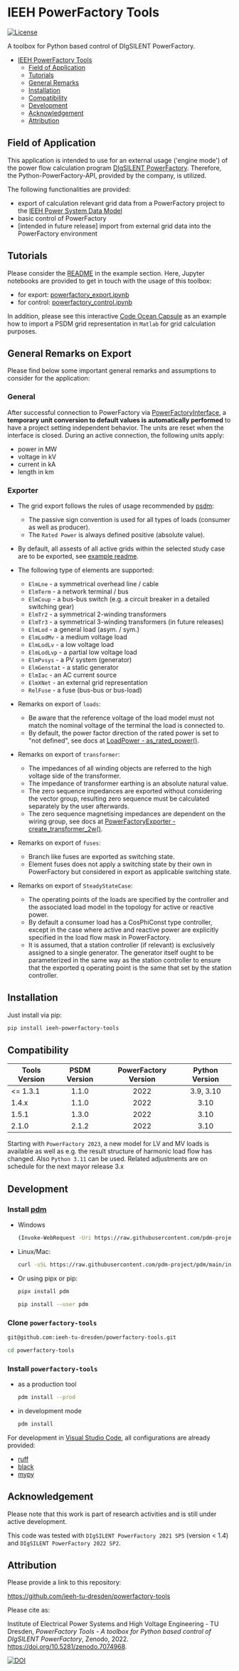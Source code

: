 # IEEH PowerFactory Tools

[![License](https://img.shields.io/badge/License-BSD%203--Clause-blue.svg)](https://opensource.org/licenses/BSD-3-Clause)

A toolbox for Python based control of DIgSILENT PowerFactory.

- [IEEH PowerFactory Tools](#ieeh-powerfactory-tools)
  - [Field of Application](#-field-of-application)
  - [Tutorials](#-tutorials)
  - [General Remarks](#-general-remarks)
  - [Installation](#-installation)
  - [Compatibility](#-compatibility)
  - [Development](#-development)
  - [Acknowledgement](#-acknowledgement)
  - [Attribution](#-attribution)

## <div id="application" /> Field of Application

This application is intended to use for an external usage ('engine mode') of the power flow calculation program [DIgSILENT PowerFactory](https://www.digsilent.de/de/powerfactory.html).
Therefore, the Python-PowerFactory-API, provided by the company, is utilized.

The following functionalities are provided:

- export of calculation relevant grid data from a PowerFactory project to the [IEEH Power System Data Model](https://github.com/ieeh-tu-dresden/power-system-data-model)
- basic control of PowerFactory
- [intended in future release] import from external grid data into the PowerFactory environment

## <div id="tutorials" /> Tutorials

Please consider the [README](./examples/README.md) in the example section. Here, Jupyter notebooks are provided to get in touch with the usage of this toolbox:

- for export: [powerfactory_export.ipynb](./examples/powerfactory_export.ipynb)
- for control: [powerfactory_control.ipynb](./examples/powerfactory_control.ipynb)

In addition, please see this interactive [Code Ocean Capsule](https://codeocean.com/capsule/4423034/tree/v1) as an example how to import a PSDM grid representation in `Matlab` for grid calculation purposes.

## <div id="remarks" /> General Remarks on Export

Please find below some important general remarks and assumptions to consider for the application:

### General

After successful connection to PowerFactory via [PowerFactoryInterface](./powerfactory_tools/interface.py), a **temporary unit conversion to default values is automatically performed** to have a project setting independent behavior. The units are reset when the interface is closed.
During an active connection, the following units apply:

- power in MW
- voltage in kV
- current in kA
- length in km  

### Exporter

- The grid export follows the rules of usage recommended by [psdm](https://github.com/ieeh-tu-dresden/power-system-data-model#-general-remarks):
  - The passive sign convention is used for all types of loads (consumer as well as producer).
  - The `Rated Power` is always defined positive (absolute value).
- By default, all assests of all active grids within the selected study case are to be exported, see [example readme](./examples/README.md).
- The following type of elements are supported:
  - `ElmLne` - a symmetrical overhead line / cable  
  - `ElmTerm` - a network terminal / bus
  - `ElmCoup` - a bus-bus switch (e.g. a circuit breaker in a detailed switching gear)
  - `ElmTr2` - a symmetrical 2-winding transformers
  - `ElmTr3` - a symmetrical 3-winding transformers (in future releases)
  - `ElmLod` - a general load (asym. / sym.)
  - `ElmLodMv` - a medium voltage load
  - `ElmLodLv` - a low voltage load
  - `ElmLodLvp` - a partial low voltage load
  - `ElmPvsys` - a PV system (generator)
  - `ElmGenstat` - a static generator
  - `ElmIac` - an AC current source
  - `ElmXNet` - an external grid representation
  - `RelFuse` - a fuse (bus-bus or bus-load)

- Remarks on export of `loads`:
  - Be aware that the reference voltage of the load model must not match the nominal voltage of the terminal the load is connected to.
  - By default, the power factor direction of the rated power is set to "not defined", see docs at [LoadPower - as_rated_power()](./powerfactory_tools/exporter/load_power.py).
- Remarks on export of `transformer`:
  - The impedances of all winding objects are referred to the high voltage side of the transformer.
  - The impedance of transformer earthing is an absolute natural value.
  - The zero sequence impedances are exported without considering the vector group, resulting zero sequence must be calculated separately by the user afterwards.
  - The zero sequence magnetising impedances are dependent on the wiring group, see docs at [PowerFactoryExporter - create_transformer_2w()](./powerfactory_tools/exporter/exporter.py).
- Remarks on export of `fuses`:
  - Branch like fuses are exported as switching state.
  - Element fuses does not apply a switching state by their own in PowerFactory but considered in export as applicable switching state.
- Remarks on export of `SteadyStateCase`:
  - The operating points of the loads are specified by the controller and the associated load model in the topology for active or reactive power.
  - By default a consumer load has a CosPhiConst type controller, except in the case where active and reactive power are explicitly specified in the load flow mask in PowerFactory.
  - It is assumed, that a station controller (if relevant) is exclusively assigned to a single generator.
  The generator itself ought to be parameterized in the same way as the station controller to ensure that the exported q operating point is the same that set by the station controller.

## <div id="installation" /> Installation

Just install via pip:

```bash
pip install ieeh-powerfactory-tools
```

## <div id="compatibility" /> Compatibility

| Tools Version | PSDM Version | PowerFactory Version | Python Version |
|---------------|:------------:|:--------------------:|:--------------:|
| <= 1.3.1      | 1.1.0        | 2022                 | 3.9, 3.10      |
| 1.4.x         | 1.1.0        | 2022                 | 3.10           |
| 1.5.1         | 1.3.0        | 2022                 | 3.10           |
| 2.1.0         | 2.1.2        | 2022                 | 3.10           |

Starting with `PowerFactory 2023`, a new model for LV and MV loads is available as well as e.g. the result structure of harmonic load flow has changed. Also `Python 3.11` can be used. Related adjustments are on schedule for the next mayor release 3.x

## <div id="development" /> Development

### Install [pdm](https://github.com/pdm-project/pdm)

- Windows

  ```bash
  (Invoke-WebRequest -Uri https://raw.githubusercontent.com/pdm-project/pdm/main/install-pdm.py -UseBasicParsing).Content | python -
  ```

- Linux/Mac:

  ```bash
  curl -sSL https://raw.githubusercontent.com/pdm-project/pdm/main/install-pdm.py | python3 -
  ```

- Or using pipx or pip:

  ```bash
  pipx install pdm
  ```

  ```bash
  pip install --user pdm
  ```

### Clone `powerfactory-tools`

```bash
git@github.com:ieeh-tu-dresden/powerfactory-tools.git
```

```bash
cd powerfactory-tools
```

### Install `powerfactory-tools` 
- as a production tool

  ```bash
  pdm install --prod
  ```

- in development mode

  ```bash
  pdm install
  ```

For development in [Visual Studio Code](https://github.com/microsoft/vscode), all configurations are already provided:

- [ruff](https://github.com/astral-sh/ruff)
- [black](https://github.com/psf/black)
- [mypy](https://github.com/python/mypy)

## <div id="acknowledgement" /> Acknowledgement

Please note that this work is part of research activities and is still under active development.

This code was tested with `DIgSILENT PowerFactory 2021 SP5` (version < 1.4) and `DIgSILENT PowerFactory 2022 SP2`.

## <div id="attribution" /> Attribution

Please provide a link to this repository:

<https://github.com/ieeh-tu-dresden/powerfactory-tools>

Please cite as:

Institute of Electrical Power Systems and High Voltage Engineering - TU Dresden, _PowerFactory Tools - A toolbox for Python based control of DIgSILENT PowerFactory_, Zenodo, 2022. <https://doi.org/10.5281/zenodo.7074968>.

[![DOI](https://zenodo.org/badge/DOI/10.5281/zenodo.7074968.svg)](https://doi.org/10.5281/zenodo.7074968)
